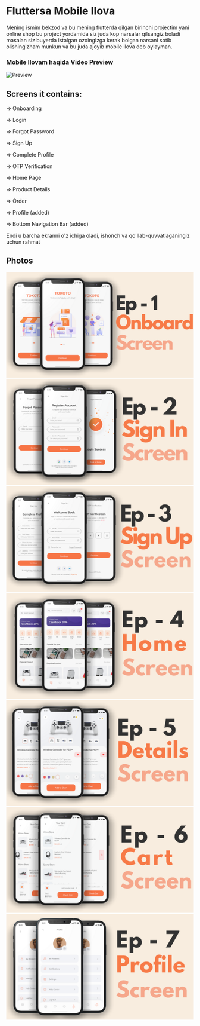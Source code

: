 # Fluttersa Mobile Ilova 

Mening ismim bekzod va bu mening flutterda qilgan birinchi projectim yani online shop bu project yordamida siz juda kop narsalar qilsangiz boladi masalan siz buyerda istalgan ozoingizga kerak bolgan narsani sotib olishingizham munkun va bu juda ajoyib mobile ilova deb oylayman.



### Mobile Ilovam haqida Video Preview

![Preview](/intro.gif)

## Screens it contains:

=> Onboarding

=> Login

=> Forgot Password

=> Sign Up

=> Complete Profile

=> OTP Verification

=> Home Page

=> Product Details

=> Order

=> Profile (added)

=> Bottom Navigation Bar (added)

Endi u barcha ekranni o'z ichiga oladi, ishonch va qo'llab-quvvatlaganingiz uchun rahmat

## Photos
![Preview](/1.png)
![Preview](2.png)
![Preview](3.png)
![Preview](4.png)
![Preview](5.png)
![Preview](6.png)
![Preview](7.png)

